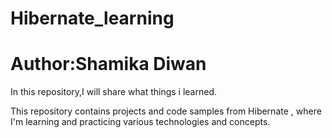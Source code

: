 # Hibernate_learning
<h1>Author:Shamika Diwan</h1>
<p>In this repository,I will share what things i learned.</p>
<p>This repository contains projects and code samples from Hibernate , where I'm learning and practicing various technologies and concepts.</p>
